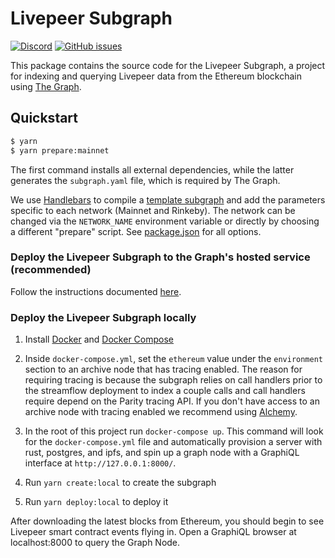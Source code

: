 # Livepeer Subgraph

[![Discord](https://img.shields.io/discord/423160867534929930.svg?style=flat-square)](https://discord.gg/7wRSUGX)
[![GitHub issues](https://img.shields.io/github/issues/livepeer/livepeerjs/subgraph.svg?style=flat-square)](https://github.com/livepeer/livepeerjs/labels/subgraph)

This package contains the source code for the Livepeer Subgraph, a project for
indexing and querying Livepeer data from the Ethereum blockchain using [The Graph](https://thegraph.com).

## Quickstart

```bash
$ yarn
$ yarn prepare:mainnet
```

The first command installs all external dependencies, while the latter generates the `subgraph.yaml` file, which is
required by The Graph.

We use [Handlebars](https://github.com/wycats/handlebars.js/) to compile a [template subgraph](./subgraph.template.yaml) and add the parameters specific to each network (Mainnet and Rinkeby). The network can be changed via the `NETWORK_NAME` environment
variable or directly by choosing a different "prepare" script. See [package.json](./package.json) for all options.

### Deploy the Livepeer Subgraph to the Graph's hosted service (recommended)

Follow the instructions documented [here](https://thegraph.com/docs/deploy-a-subgraph).

### Deploy the Livepeer Subgraph locally

1. Install [Docker](https://docs.docker.com) and [Docker Compose](https://docs.docker.com/compose/install/)
2. Inside `docker-compose.yml`, set the `ethereum` value under the `environment` section to an archive node that has tracing enabled. The reason for requiring tracing is because the subgraph relies on call handlers prior to the streamflow deployment to index a couple calls and call handlers require depend on the Parity tracing API. If you don't have access to an archive node with tracing enabled we recommend using [Alchemy](https://alchemyapi.io/).
3. In the root of this project run `docker-compose up`. This command will look for the `docker-compose.yml` file and automatically provision a server with rust, postgres, and ipfs, and spin up a graph node with a GraphiQL interface at `http://127.0.0.1:8000/`.

4. Run `yarn create:local` to create the subgraph
5. Run `yarn deploy:local` to deploy it

After downloading the latest blocks from Ethereum, you should begin to see
Livepeer smart contract events flying in. Open a GraphiQL browser at
localhost:8000 to query the Graph Node.
